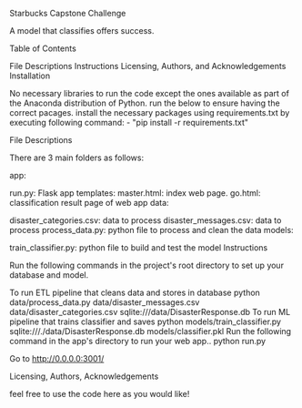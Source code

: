 Starbucks Capstone Challenge

A model that classifies offers success.



Table of Contents


File Descriptions
Instructions
Licensing, Authors, and Acknowledgements
Installation

No necessary libraries to run the code except the ones available as part of the Anaconda distribution of Python. run the below to ensure having the correct pacages. install the necessary packages using requirements.txt by executing following command: - "pip install -r requirements.txt"

File Descriptions

There are 3 main folders as follows:

app:

run.py: Flask app
templates:
master.html: index web page.
go.html: classification result page of web app
data:

disaster_categories.csv: data to process
disaster_messages.csv: data to process
process_data.py: python file to process and clean the data
models:

train_classifier.py: python file to build and test the model
Instructions

Run the following commands in the project's root directory to set up your database and model.

To run ETL pipeline that cleans data and stores in database python data/process_data.py data/disaster_messages.csv data/disaster_categories.csv sqlite:///data/DisasterResponse.db
To run ML pipeline that trains classifier and saves python models/train_classifier.py sqlite:///./data/DisasterResponse.db models/classifier.pkl
Run the following command in the app's directory to run your web app.. python run.py

Go to http://0.0.0.0:3001/

Licensing, Authors, Acknowledgements

feel free to use the code here as you would like!